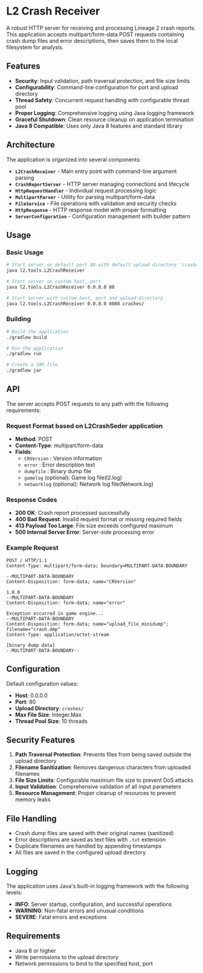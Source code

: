# L2 Crash Receiver

A robust HTTP server for receiving and processing Lineage 2 crash reports. This application accepts multipart/form-data POST requests containing crash dump files and error descriptions, then saves them to the local filesystem for analysis.

## Features

- **Security**: Input validation, path traversal protection, and file size limits
- **Configurability**: Command-line configuration for port and upload directory
- **Thread Safety**: Concurrent request handling with configurable thread pool
- **Proper Logging**: Comprehensive logging using Java logging framework
- **Graceful Shutdown**: Clean resource cleanup on application termination
- **Java 8 Compatible**: Uses only Java 8 features and standard library

## Architecture

The application is organized into several components:

- **`L2CrashReceiver`** - Main entry point with command-line argument parsing
- **`CrashReportServer`** - HTTP server managing connections and lifecycle
- **`HttpRequestHandler`** - Individual request processing logic
- **`MultipartParser`** - Utility for parsing multipart/form-data
- **`FileService`** - File operations with validation and security checks
- **`HttpResponse`** - HTTP response model with proper formatting
- **`ServerConfiguration`** - Configuration management with builder pattern

## Usage

### Basic Usage
```bash
# Start server on default port 80 with default upload directory 'crashes/'
java l2.tools.L2CrashReceiver

# Start server on custom host, port
java l2.tools.L2CrashReceiver 0.0.0.0 80

# Start server with custom host, port and upload directory
java l2.tools.L2CrashReceiver 0.0.0.0 8080 crashes/
```

### Building
```bash
# Build the application
./gradlew build

# Run the application
./gradlew run

# Create a JAR file
./gradlew jar
```

## API

The server accepts POST requests to any path with the following requirements:

### Request Format based on L2CrashSeder application
- **Method**: POST
- **Content-Type**: multipart/form-data
- **Fields**:
  - `CRVersion` : Version information
  - `error` : Error description text
  - `dumpfile` : Binary dump file
  - `gamelog` (optional): Game log file(l2.log)
  - `networklog` (optional): Network log file(Network.log)

### Response Codes
- **200 OK**: Crash report processed successfully
- **400 Bad Request**: Invalid request format or missing required fields
- **413 Payload Too Large**: File size exceeds configured maximum
- **500 Internal Server Error**: Server-side processing error

### Example Request
```http
POST / HTTP/1.1
Content-Type: multipart/form-data; boundary=MULTIPART-DATA-BOUNDARY

--MULTIPART-DATA-BOUNDARY
Content-Disposition: form-data; name="CRVersion"

1.0.0
--MULTIPART-DATA-BOUNDARY
Content-Disposition: form-data; name="error"

Exception occurred in game engine...
--MULTIPART-DATA-BOUNDARY
Content-Disposition: form-data; name="upload_file_minidump"; filename="crash.dmp"
Content-Type: application/octet-stream

[binary dump data]
--MULTIPART-DATA-BOUNDARY--
```

## Configuration

Default configuration values:
- **Host**: 0.0.0.0
- **Port**: 80
- **Upload Directory**: `crashes/`
- **Max File Size**: Integer.Max
- **Thread Pool Size**: 10 threads

## Security Features

1. **Path Traversal Protection**: Prevents files from being saved outside the upload directory
2. **Filename Sanitization**: Removes dangerous characters from uploaded filenames
3. **File Size Limits**: Configurable maximum file size to prevent DoS attacks
4. **Input Validation**: Comprehensive validation of all input parameters
5. **Resource Management**: Proper cleanup of resources to prevent memory leaks

## File Handling

- Crash dump files are saved with their original names (sanitized)
- Error descriptions are saved as text files with `.txt` extension
- Duplicate filenames are handled by appending timestamps
- All files are saved in the configured upload directory

## Logging

The application uses Java's built-in logging framework with the following levels:
- **INFO**: Server startup, configuration, and successful operations
- **WARNING**: Non-fatal errors and unusual conditions
- **SEVERE**: Fatal errors and exceptions

## Requirements

- Java 8 or higher
- Write permissions to the upload directory
- Network permissions to bind to the specified host, port
